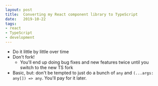 ```yaml
---
layout: post
title:  Converting my React component library to TypeScript
date:   2019-10-22
tags:
- react
- TypeScript
- development 
---
```


* Do it little by little over time
* Don't fork!
  * You'll end up doing bug fixes and new features twice until you switch to the new TS fork
* Basic, but: don't be tempted to just do a bunch of `any` and `(...args: any[]) => any`. You'll pay for it later.
